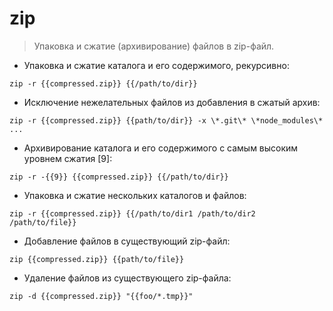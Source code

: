 # zip

> Упаковка и сжатие (архивирование) файлов в zip-файл.

- Упаковка и сжатие каталога и его содержимого, рекурсивно:

`zip -r {{compressed.zip}} {{/path/to/dir}}`

- Исключение нежелательных файлов из добавления в сжатый архив:

`zip -r {{compressed.zip}} {{path/to/dir}} -x \*.git\* \*node_modules\* ...`

- Архивирование каталога и его содержимого с самым высоким уровнем сжатия [9]:

`zip -r -{{9}} {{compressed.zip}} {{/path/to/dir}}`

- Упаковка и сжатие нескольких каталогов и файлов:

`zip -r {{compressed.zip}} {{/path/to/dir1 /path/to/dir2 /path/to/file}}`

- Добавление файлов в существующий zip-файл:

`zip {{compressed.zip}} {{path/to/file}}`

- Удаление файлов из существующего zip-файла:

`zip -d {{compressed.zip}} "{{foo/*.tmp}}"`
